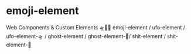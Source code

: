 # emoji-element
Web Components &amp; Custom Elements 🛸👻💩 emoji-element / ufo-element / ufo-element-🛸 / ghost-element / ghost-element-👻/ shit-element / shit-element-💩
